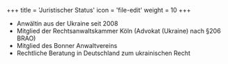+++
title = 'Juristischer Status'
icon = 'file-edit'
weight = 10
+++
- Anwältin aus der Ukraine seit 2008
- Mitglied der Rechtsanwaltskammer Köln (Advokat (Ukraine) nach §206 BRAO)
- Mitglied des Bonner Anwaltvereins
- Rechtliche Beratung in Deutschland zum ukrainischen Recht